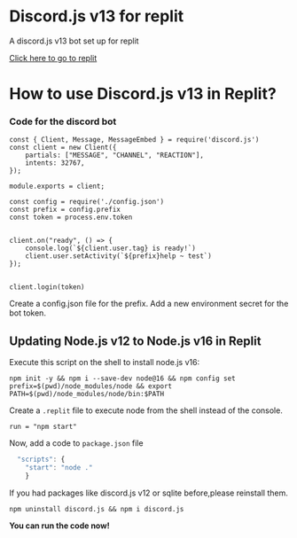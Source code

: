 # Discord.js v13 for replit
A discord.js v13 bot set up for replit

[Click here to go to replit](https://replit.com/)


# How to use Discord.js v13 in Replit?

### Code for the discord bot
```
const { Client, Message, MessageEmbed } = require('discord.js')
const client = new Client({
    partials: ["MESSAGE", "CHANNEL", "REACTION"],
    intents: 32767,
});

module.exports = client;

const config = require('./config.json')
const prefix = config.prefix
const token = process.env.token


client.on("ready", () => {
    console.log(`${client.user.tag} is ready!`)
    client.user.setActivity(`${prefix}help ~ test`)
});


client.login(token)
```
Create a config.json file for the prefix.
Add a new environment secret for the bot token.

## Updating Node.js v12 to Node.js v16 in Replit

Execute this script on the shell to install node.js v16:
```
npm init -y && npm i --save-dev node@16 && npm config set prefix=$(pwd)/node_modules/node && export PATH=$(pwd)/node_modules/node/bin:$PATH
```

Create a `.replit` file to execute node from the shell instead of the console.
```
run = "npm start"
```

Now, add a code to `package.json` file
```js
  "scripts": {
    "start": "node ."
    }
```

If you had packages like discord.js v12 or sqlite before,please reinstall them.
```
npm uninstall discord.js && npm i discord.js
```

**You can run the code now!**
